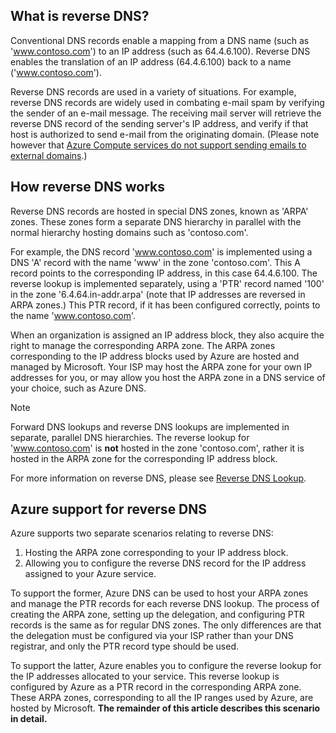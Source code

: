 ## <a name="what-is-reverse-dns"></a>What is reverse DNS?

Conventional DNS records enable a mapping from a DNS name (such as 'www.contoso.com') to an IP address (such as 64.4.6.100).  Reverse DNS enables the translation of an IP address (64.4.6.100) back to a name ('www.contoso.com').

Reverse DNS records are used in a variety of situations. For example, reverse DNS records are widely used in combating e-mail spam by verifying the sender of an e-mail message.  The receiving mail server will retrieve the reverse DNS record of the sending server's IP address, and verify if that host is authorized to send e-mail from the originating domain. (Please note however that [Azure Compute services do not support sending emails to external domains](https://blogs.msdn.microsoft.com/mast/2016/04/04/sending-e-mail-from-azure-compute-resource-to-external-domains/).)

## <a name="how-reverse-dns-works"></a>How reverse DNS works

Reverse DNS records are hosted in special DNS zones, known as 'ARPA' zones.  These zones form a separate DNS hierarchy in parallel with the normal hierarchy hosting domains such as 'contoso.com'.

For example, the DNS record 'www.contoso.com' is implemented using a DNS 'A' record with the name 'www' in the zone 'contoso.com'.  This A record points to the corresponding IP address, in this case 64.4.6.100.  The reverse lookup is implemented separately, using a 'PTR' record named '100' in the zone '6.4.64.in-addr.arpa' (note that IP addresses are reversed in ARPA zones.)  This PTR record, if it has been configured correctly, points to the name 'www.contoso.com'.

When an organization is assigned an IP address block, they also acquire the right to manage the corresponding ARPA zone. The ARPA zones corresponding to the IP address blocks used by Azure are hosted and managed by Microsoft. Your ISP may host the ARPA zone for your own IP addresses for you, or may allow you host the ARPA zone in a DNS service of your choice, such as Azure DNS.

> [!NOTE]
> Forward DNS lookups and reverse DNS lookups are implemented in separate, parallel DNS hierarchies. The reverse lookup for 'www.contoso.com' is **not** hosted in the zone 'contoso.com', rather it is hosted in the ARPA zone for the corresponding IP address block.

For more information on reverse DNS, please see [Reverse DNS Lookup](http://en.wikipedia.org/wiki/Reverse_DNS_lookup).

## <a name="azure-support-for-reverse-dns"></a>Azure support for reverse DNS

Azure supports two separate scenarios relating to reverse DNS:

1. Hosting the ARPA zone corresponding to your IP address block.
2. Allowing you to configure the reverse DNS record for the IP address assigned to your Azure service.

To support the former, Azure DNS can be used to host your ARPA zones and manage the PTR records for each reverse DNS lookup.  The process of creating the ARPA zone, setting up the delegation, and configuring PTR records is the same as for regular DNS zones.  The only differences are that the delegation must be configured via your ISP rather than your DNS registrar, and only the PTR record type should be used.

To support the latter, Azure enables you to configure the reverse lookup for the IP addresses allocated to your service.  This reverse lookup is configured by Azure as a PTR record in the corresponding ARPA zone.  These ARPA zones, corresponding to all the IP ranges used by Azure, are hosted by Microsoft. **The remainder of this article describes this scenario in detail.**
